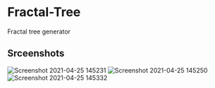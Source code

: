 # Fractal-Tree
Fractal tree generator

## Srceenshots
![Screenshot 2021-04-25 145231](https://user-images.githubusercontent.com/63502859/115996158-1216ca80-a5d6-11eb-87e4-795bf8c62732.png)
![Screenshot 2021-04-25 145250](https://user-images.githubusercontent.com/63502859/115996232-5b671a00-a5d6-11eb-9072-aad72e11e988.png)
![Screenshot 2021-04-25 145332](https://user-images.githubusercontent.com/63502859/115996170-1c38c900-a5d6-11eb-997c-7d726412ea83.png)
